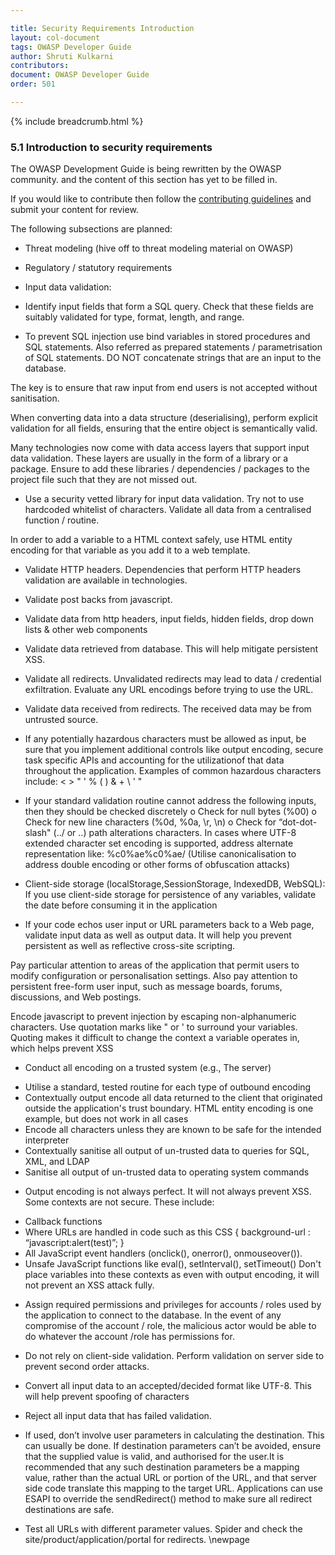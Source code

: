 ```yaml
---

title: Security Requirements Introduction
layout: col-document
tags: OWASP Developer Guide
author: Shruti Kulkarni
contributors:
document: OWASP Developer Guide
order: 501

---
```


{% include breadcrumb.html %}

### 5.1 Introduction to security requirements

The OWASP Development Guide is being rewritten by the OWASP community.
and the content of this section has yet to be filled in.

If you would like to contribute then follow the
[contributing guidelines](https://github.com/OWASP/www-project-developer-guide/blob/main/contributing.md)
and submit your content for review.

The following subsections are planned:

* Threat modeling (hive off to threat modeling material on OWASP)
* Regulatory / statutory requirements

* Input data validation:
* Identify input fields that form a SQL query. Check that these fields are suitably validated for type, format, length, and range.
* To prevent SQL injection use bind variables in stored procedures and SQL statements. 
Also referred as prepared statements / parametrisation of SQL statements. DO NOT concatenate strings that are an input to the database.

The key is to ensure that raw input from end users is not accepted without sanitisation.

When converting data into a data structure (deserialising), perform explicit validation for all fields, ensuring that the entire object is semantically valid.

Many technologies now come with data access layers that support input data validation. These layers are usually in the form of a library or a package. Ensure to add these libraries / dependencies / packages to the project file such that they are not missed out.   

* Use a security vetted library for input data validation. Try not to use hardcoded whitelist of characters. Validate all data from a centralised function / routine.

In order to add a variable to a HTML context safely, use HTML entity encoding for that variable as you add it to a web template.

* Validate HTTP headers. Dependencies that perform HTTP headers validation are available in technologies.
* Validate post backs from javascript. 
* Validate data from http headers, input fields, hidden fields, drop down lists & other web components
* Validate data retrieved from database. This will help mitigate persistent XSS.
* Validate all redirects. Unvalidated redirects may lead to data / credential exfiltration. Evaluate any URL encodings before trying to use the URL.
* Validate data received from redirects. The received data may be from untrusted source.
* If any potentially hazardous characters must be allowed as input, be sure that you implement additional controls like output encoding, secure task specific APIs and accounting for the utilizationof that data throughout the application. Examples of common hazardous characters include: < > " ' % ( ) & + \ \' \"
* If your standard validation routine cannot address the following inputs, then they should be checked
discretely
        o Check for null bytes (%00)
        o Check for new line characters (%0d, %0a, \r, \n)
        o Check for “dot-dot-slash" (../ or ..\) path alterations characters. In cases where UTF-8 extended character set encoding is supported, address alternate representation like:     %c0%ae%c0%ae/
        (Utilise canonicalisation to address double encoding or other forms of obfuscation attacks)
        
* Client-side storage (localStorage,SessionStorage, IndexedDB, WebSQL): If you use client-side storage for persistence of any variables, validate the date before consuming it in the application
* If your code echos user input or URL parameters back to a Web page, validate input data as well as output data.
It will help you prevent persistent as well as reflective cross-site scripting.  

Pay particular attention to areas of the application that permit users to modify configuration or personalisation settings. 
Also pay attention to persistent free-form user input, such as message boards, forums, discussions, and Web postings.

Encode javascript to prevent injection by escaping non-alphanumeric characters. Use quotation marks like " or ' to surround your variables. Quoting makes it difficult to change the context a variable operates in, which helps prevent XSS

* Conduct all encoding on a trusted system (e.g., The server)
 - Utilise a standard, tested routine for each type of outbound encoding
 - Contextually output encode all data returned to the client that originated outside the application's trust boundary. HTML entity encoding is one example, but does not work in all cases
 - Encode all characters unless they are known to be safe for the intended interpreter
 - Contextually sanitise all output of un-trusted data to queries for SQL, XML, and LDAP
 - Sanitise all output of un-trusted data to operating system commands

* Output encoding is not always perfect. It will not always prevent XSS. Some contexts are not secure. These include:
 - Callback functions
 - Where URLs are handled in code such as this CSS { background-url : “javascript:alert(test)”; }
 - All JavaScript event handlers (onclick(), onerror(), onmouseover()).
 - Unsafe JavaScript functions like eval(), setInterval(), setTimeout()
Don't place variables into these contexts as even with output encoding, it will not prevent an XSS attack fully.

* Assign required permissions and privileges for accounts / roles used by the application to connect to the database. In the event of any compromise of the account / role, the malicious actor would be able to do whatever the account /role has permissions for. 

* Do not rely on client-side validation. Perform validation on server side to prevent second order attacks.

* Convert all input data to an accepted/decided format like UTF-8. 
This will help prevent spoofing of characters

* Reject all input data that has failed validation.

* If used, don’t involve user parameters in calculating the destination. This can usually be done.
If destination parameters can’t be avoided, ensure that the supplied value is valid, and authorised for the user.It is recommended that any such destination parameters be a mapping value, rather than the actual URL or portion of the URL, and that server side code translate this mapping to the target URL. Applications can use ESAPI to override the sendRedirect() method to make sure all redirect destinations are safe.

* Test all URLs with different parameter values.
Spider and check the site/product/application/portal for redirects.
\newpage
